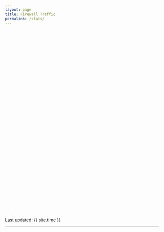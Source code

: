 ```yaml
---
layout: page
title: Firewall Traffic
permalink: /stats/
---
```


<script type="text/javascript"
          src="https://www.google.com/jsapi?autoload={
            'modules':[{
              'name':'visualization',
              'version':'1.1',
              'packages':['bar']
            }]
          }"></script>

<script type="text/javascript">
      google.setOnLoadCallback(drawChart);

      function drawChart() {
        var data = google.visualization.arrayToDataTable([
          ['Day', 'Traffic In [GB]', 'Traffic Out [GB]'],
{% for t in site.data.traffic %}['{{ t.logday }}', {{ t.gb_in | round: 2 }}, {{ t.gb_out | round: 2 }}], {% endfor %}
          ]);

        var options = {
          title: 'Daily Traffic',
          //curveType: 'fuction',
          bar: { groupWidth: '75%' },
          isStacked: true,
          legend: { position: 'bottom' }
        };

        var chart = new google.charts.Bar(document.getElementById('curve_chart'));

        chart.draw(data, options);
      }
</script>

<div id="curve_chart" style="width: auto; max-width: 100%; height: 600px;"></div>

Last updated: {{ site.time }}


-----

<script type="text/javascript">
function drawVisualization() {
  // Create and populate the data table.
  var data = google.visualization.arrayToDataTable([
    ['Year', 'Austria', 'Bulgaria', 'Denmark', 'Greece'],
    ['2003',  1336060,    400361,    1001582,   997974],
    ['2004',  1538156,    366849,    1119450,   941795],
    ['2005',  1576579,    440514,    993360,    930593],
    ['2006',  1600652,    434552,    1004163,   897127],
    ['2007',  1968113,    393032,    979198,    1080887],
    ['2008',  1901067,    517206,    916965,    1056036]
  ]);

  // Create and draw the visualization.
  new google.visualization.BarChart(document.getElementById('bc')).
      draw(data,
           {title:"Yearly Coffee Consumption by Country",
            width:600, height:400,
            vAxis: {title: "Year"},
            hAxis: {title: "Cups"},
            isStacked: true}
      );
}
</script>

<div id="bc" style="width: auto; max-width: 100%; height: 600px;"></div>
